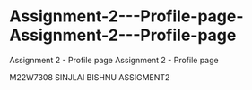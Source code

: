 # Assignment-2---Profile-page-Assignment-2---Profile-page
Assignment 2 - Profile page Assignment 2 - Profile page


M22W7308 SINJLAI BISHNU ASSIGMENT2
